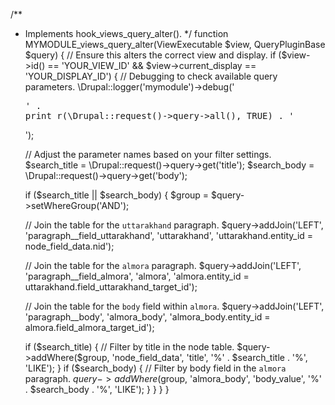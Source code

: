 /**
 * Implements hook_views_query_alter().
 */
function MYMODULE_views_query_alter(ViewExecutable $view, QueryPluginBase $query) {
  // Ensure this alters the correct view and display.
  if ($view->id() == 'YOUR_VIEW_ID' && $view->current_display == 'YOUR_DISPLAY_ID') {
    // Debugging to check available query parameters.
    \Drupal::logger('mymodule')->debug('<pre>' . print_r(\Drupal::request()->query->all(), TRUE) . '</pre>');

    // Adjust the parameter names based on your filter settings.
    $search_title = \Drupal::request()->query->get('title');
    $search_body = \Drupal::request()->query->get('body');

    if ($search_title || $search_body) {
      $group = $query->setWhereGroup('AND');

      // Join the table for the `uttarakhand` paragraph.
      $query->addJoin('LEFT', 'paragraph__field_uttarakhand', 'uttarakhand', 'uttarakhand.entity_id = node_field_data.nid');

      // Join the table for the `almora` paragraph.
      $query->addJoin('LEFT', 'paragraph__field_almora', 'almora', 'almora.entity_id = uttarakhand.field_uttarakhand_target_id');

      // Join the table for the `body` field within `almora`.
      $query->addJoin('LEFT', 'paragraph__body', 'almora_body', 'almora_body.entity_id = almora.field_almora_target_id');

      if ($search_title) {
        // Filter by title in the node table.
        $query->addWhere($group, 'node_field_data', 'title', '%' . $search_title . '%', 'LIKE');
      }
      if ($search_body) {
        // Filter by body field in the `almora` paragraph.
        $query->addWhere($group, 'almora_body', 'body_value', '%' . $search_body . '%', 'LIKE');
      }
    }
  }
}
